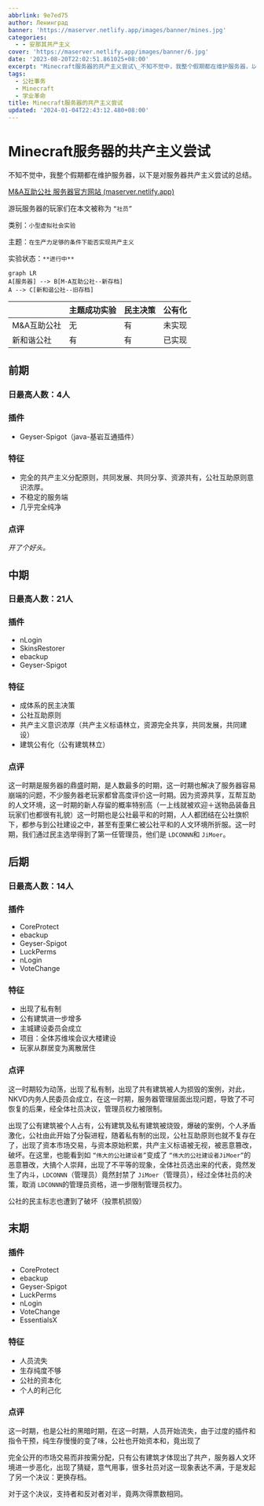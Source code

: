 ```yaml
---
abbrlink: 9e7ed75
author: Ленинград
banner: 'https://maserver.netlify.app/images/banner/mines.jpg'
categories:
  - - 安那其共产主义
cover: 'https://maserver.netlify.app/images/banner/6.jpg'
date: '2023-08-20T22:02:51.861025+08:00'
excerpt: "Minecraft服务器的共产主义尝试\_不知不觉中，我整个假期都在维护服务器，以下是对服务器共产主义尝试的总结。\_游玩服务器的玩家们在本文被称为“社员”\_类别：小型虚拟社会实验\_主题：在生产力足够的条件下能否实现共产主义\_实验状态：**进行中**\_graph\_LR\_A[服务器]\_--&gt;\_B[M-A互助公社--新存档]\_A\_--&gt;\_C[新和谐公社--旧存档]\_\_\_\_\_主题成功实验\_民主决..."
tags:
  - 公社事务
  - Minecraft
  - 学业革命
title: Minecraft服务器的共产主义尝试
updated: '2024-01-04T22:43:12.480+08:00'
---
```

# Minecraft服务器的共产主义尝试

不知不觉中，我整个假期都在维护服务器，以下是对服务器共产主义尝试的总结。

[M&A互助公社 服务器官方网站 (maserver.netlify.app)](https://maserver.netlify.app/)

游玩服务器的玩家们在本文被称为 `“社员”`

类别：`小型虚拟社会实验`

主题：`在生产力足够的条件下能否实现共产主义`

实验状态：`**进行中**`

```mermaid
graph LR
A[服务器] --> B[M-A互助公社--新存档]
A --> C[新和谐公社--旧存档]
```

|             | 主题成功实验 | 民主决策 | 公有化 |
| ----------- | ------------ | -------- | ------ |
| M&A互助公社 | 无           | 有       | 未实现 |
| 新和谐公社  | 有           | 有       | 已实现 |

## 前期

### 日最高人数：4人

### 插件

* Geyser-Spigot（java-基岩互通插件）

### 特征

* 完全的共产主义分配原则，共同发展、共同分享、资源共有，公社互助原则意识浓厚。
* 不稳定的服务端
* 几乎完全纯净

### 点评

*开了个好头。*

## 中期

### 日最高人数：21人

### 插件

* nLogin
* SkinsRestorer
* ebackup
* Geyser-Spigot

### 特征

* 成体系的民主决策
* 公社互助原则
* 共产主义意识浓厚（共产主义标语林立，资源完全共享，共同发展，共同建设）
* 建筑公有化（公有建筑林立）

### 点评

这一时期是服务器的鼎盛时期，是人数最多的时期，这一时期也解决了服务器容易崩端的问题，不少服务器老玩家都曾高度评价这一时期。因为资源共享，互帮互助的人文环境，这一时期的新人存留的概率特别高（一上线就被欢迎＋送物品装备且玩家们也都很有礼貌）这一时期也是公社最平和的时期，人人都团结在公社旗帜下，都参与到公社建设之中，甚至有歪果仁被公社平和的人文环境所折服。这一时期，我们通过民主选举得到了第一任管理员，他们是 `LDCONNN`和 `JiMoer`。

## 后期

### 日最高人数：14人

### 插件

* CoreProtect
* ebackup
* Geyser-Spigot
* LuckPerms
* nLogin
* VoteChange

### 特征

* 出现了私有制
* 公有建筑进一步增多
* 主城建设委员会成立
* 项目：全体苏维埃会议大楼建设
* 玩家从群居变为离散居住

### 点评

这一时期较为动荡，出现了私有制，出现了共有建筑被人为损毁的案例，对此，NKVD内务人民委员会成立，在这一时期，服务器管理层面出现问题，导致了不可恢复的后果，经全体社员决议，管理员权力被限制。

出现了公有建筑被个人占有，公有建筑及私有建筑被烧毁，爆破的案例，个人矛盾激化，公社由此开始了分裂进程，随着私有制的出现，公社互助原则也就不复存在了，出现了资本市场交易，与资本原始积累，共产主义标语被无视，被恶意篡改，破坏。在这里，也能看到如 `“伟大的公社建设者”`变成了 `“伟大的公社建设者JiMoer”`的恶意篡改，大搞个人崇拜，出现了不平等的现象，全体社员选出来的代表，竟然发生了内斗，`LDCONNN`（管理员）竟然封禁了 `JiMoer`（管理员），经过全体社员的决策，取消 `LDCONNN`的管理员资格，进一步限制管理员权力。

公社的民主标志也遭到了破坏（投票机损毁）

## 末期

### 插件

* CoreProtect
* ebackup
* Geyser-Spigot
* LuckPerms
* nLogin
* VoteChange
* EssentialsX

### 特征

* 人员流失
* 生存纯度不够
* 公社的资本化
* 个人的利己化

### 点评

这一时期，也是公社的黑暗时期，在这一时期，人员开始流失，由于过度的插件和指令干预，纯生存慢慢的变了味，公社也开始资本和，竟出现了

完全公开的市场交易而非按需分配，只有公有建筑才体现出了共产，服务器人文环境进一步恶化，出现了猜疑，意气用事，很多社员对这一现象表达不满，于是发起了另一个决议：更换存档。

对于这个决议，支持者和反对者对半，竟两次得票数相同。
